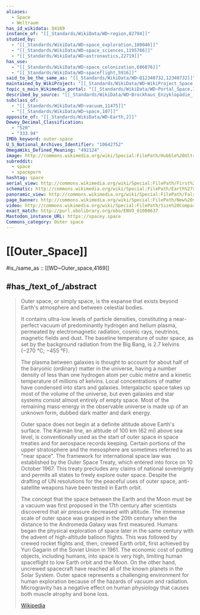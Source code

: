 ```yaml
---
aliases:
  - Space
  - Weltraum
has_id_wikidata: Q4169
instance_of: "[[_Standards/WikiData/WD~region,82794]]"
studied_by:
  - "[[_Standards/WikiData/WD~space_exploration,180046]]"
  - "[[_Standards/WikiData/WD~space_sciences,1195766]]"
  - "[[_Standards/WikiData/WD~astronautics,22719]]"
has_use:
  - "[[_Standards/WikiData/WD~space_colonization,686876]]"
  - "[[_Standards/WikiData/WD~spaceflight,5916]]"
said_to_be_the_same_as: "[[_Standards/WikiData/WD~Q12340732,12340732]]"
maintained_by_WikiProject: "[[_Standards/WikiData/WD~WikiProject_Space,15305018]]"
topic_s_main_Wikimedia_portal: "[[_Standards/WikiData/WD~Portal_Space,15613292]]"
described_by_source: "[[_Standards/WikiData/WD~Brockhaus_Enzyklopädie_(19_ed.),17377889]]"
subclass_of:
  - "[[_Standards/WikiData/WD~vacuum,11475]]"
  - "[[_Standards/WikiData/WD~space,107]]"
opposite_of: "[[_Standards/WikiData/WD~Earth,2]]"
Dewey_Decimal_Classification:
  - "520"
  - "333.94"
IMDb_keyword: outer-space
U_S_National_Archives_Identifier: "10642752"
OmegaWiki_Defined_Meaning: "492124"
image: http://commons.wikimedia.org/wiki/Special:FilePath/Hubble%20Ultra%20Deep%20Field%20part%20d.jpg
subreddit:
  - space
  - spaceporn
hashtag: space
aerial_view: http://commons.wikimedia.org/wiki/Special:FilePath/First%20photo%20from%20space.jpg
schematic: http://commons.wikimedia.org/wiki/Special:FilePath/Earth%27s%20atmosphere.svg
panoramic_view: http://commons.wikimedia.org/wiki/Special:FilePath/False%20Dawn.jpg
page_banner: http://commons.wikimedia.org/wiki/Special:FilePath/New%20space%20banner.jpg
video: http://commons.wikimedia.org/wiki/Special:FilePath/Size%20Comparison%20of%20the%20Universe%202021%20-%20Musik%20-%20Quellen.webm
exact_match: http://purl.obolibrary.org/obo/ENVO_01000637
Mastodon_instance_URL: https://spacey.space
Commons_category: Outer space
---
```


# [[Outer_Space]] 

#is_/same_as :: [[WD~Outer_space,4169]] 

## #has_/text_of_/abstract 

> Outer space, or simply space, is the expanse that exists beyond Earth's atmosphere 
> and between celestial bodies. 
> 
> It contains ultra-low levels of particle densities, 
> constituting a near-perfect vacuum of predominantly hydrogen and helium plasma, 
> permeated by electromagnetic radiation, cosmic rays, neutrinos, magnetic fields and dust. 
> The baseline temperature of outer space, 
> as set by the background radiation from the Big Bang, is 2.7 kelvins (−270 °C; −455 °F). 
>
> The plasma between galaxies is thought to account for about half of the baryonic (ordinary) matter in the universe, having a number density of less than one hydrogen atom per cubic metre and a kinetic temperature of millions of kelvins. Local concentrations of matter have condensed into stars and galaxies. Intergalactic space takes up most of the volume of the universe, but even galaxies and star systems consist almost entirely of empty space. Most of the remaining mass-energy in the observable universe is made up of an unknown form, dubbed dark matter and dark energy.
>
> Outer space does not begin at a definite altitude above Earth's surface. The Kármán line, an altitude of 100 km (62 mi) above sea level, is conventionally used as the start of outer space in space treaties and for aerospace records keeping. Certain portions of the upper stratosphere and the mesosphere are sometimes referred to as "near space". The framework for international space law was established by the Outer Space Treaty, which entered into force on 10 October 1967. This treaty precludes any claims of national sovereignty and permits all states to freely explore outer space. Despite the drafting of UN resolutions for the peaceful uses of outer space, anti-satellite weapons have been tested in Earth orbit.
>
> The concept that the space between the Earth and the Moon must be a vacuum was first proposed in the 17th century after scientists discovered that air pressure decreased with altitude. The immense scale of outer space was grasped in the 20th century when the distance to the Andromeda Galaxy was first measured. Humans began the physical exploration of space later in the same century with the advent of high-altitude balloon flights. This was followed by crewed rocket flights and, then, crewed Earth orbit, first achieved by Yuri Gagarin of the Soviet Union in 1961. The economic cost of putting objects, including humans, into space is very high, limiting human spaceflight to low Earth orbit and the Moon. On the other hand, uncrewed spacecraft have reached all of the known planets in the Solar System. Outer space represents a challenging environment for human exploration because of the hazards of vacuum and radiation. Microgravity has a negative effect on human physiology that causes both muscle atrophy and bone loss.
>
> [Wikipedia](https://en.wikipedia.org/wiki/Outer%20space) 

